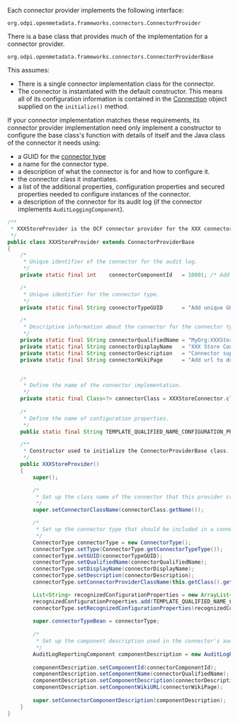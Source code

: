 <!-- SPDX-License-Identifier: CC-BY-4.0 -->
<!-- Copyright Contributors to the ODPi Egeria project. -->


Each connector provider implements the following interface:

```
org.odpi.openmetadata.frameworks.connectors.ConnectorProvider
```

There is a base class that provides much of the implementation for a connector provider.

```
org.odpi.openmetadata.frameworks.connectors.ConnectorProviderBase
```

This assumes:

- There is a single connector implementation class for the connector.
- The connector is instantiated with the default constructor. This means all of its configuration information is contained in the [Connection](/concepts/connection) object supplied on the `initialize()` method.

If your connector implementation matches these requirements, its connector provider implementation need only implement a constructor to configure the base class's function with details of itself and the Java class of the connector it needs using:
               
- a GUID for the [connector type](/concepts/connector-type)
- a name for the connector type.
- a description of what the connector is for and how to configure it.
- the connector class it instantiates.
- a list of the additional properties, configuration properties and secured properties needed to configure instances of the connector.
- a description of the connector for its audit log (if the connector implements `AuditLoggingComponent`).

```java
/**
 * XXXStoreProvider is the OCF connector provider for the XXX connector.
 */
public class XXXStoreProvider extends ConnectorProviderBase
{
    /*
     * Unique identifier of the connector for the audit log.
     */
    private static final int    connectorComponentId   = 10001; /* Add unique number here */

    /*
     * Unique identifier for the connector type.
     */
    private static final String connectorTypeGUID      = "Add unique GUID here";

    /*
     * Descriptive information about the connector for the connector type and audit log.
     */
    private static final String connectorQualifiedName = "MyOrg:XXXStoreConnector";
    private static final String connectorDisplayName   = "XXX Store Connector";
    private static final String connectorDescription   = "Connector supports ... add details here.";
    private static final String connectorWikiPage      = "Add url to documentation here";


    /*
     * Define the name of the connector implementation.
     */
    private static final Class<?> connectorClass = XXXStoreConnector.class;
    
    /*
     * Define the name of configuration properties.
     */
    public static final String TEMPLATE_QUALIFIED_NAME_CONFIGURATION_PROPERTY = "templateQualifiedName";

    /**
     * Constructor used to initialize the ConnectorProviderBase class.
     */
    public XXXStoreProvider()
    {
        super();

        /*
         * Set up the class name of the connector that this provider creates.
         */
        super.setConnectorClassName(connectorClass.getName());

        /*
         * Set up the connector type that should be included in a connection used to configure this connector.
         */
        ConnectorType connectorType = new ConnectorType();
        connectorType.setType(ConnectorType.getConnectorTypeType());
        connectorType.setGUID(connectorTypeGUID);
        connectorType.setQualifiedName(connectorQualifiedName);
        connectorType.setDisplayName(connectorDisplayName);
        connectorType.setDescription(connectorDescription);
        connectorType.setConnectorProviderClassName(this.getClass().getName());

        List<String> recognizedConfigurationProperties = new ArrayList<>();
        recognizedConfigurationProperties.add(TEMPLATE_QUALIFIED_NAME_CONFIGURATION_PROPERTY);
        connectorType.setRecognizedConfigurationProperties(recognizedConfigurationProperties);
 
        super.connectorTypeBean = connectorType;
 
        /*
         * Set up the component description used in the connector's audit log messages.
         */
        AuditLogReportingComponent componentDescription = new AuditLogReportingComponent();
 
        componentDescription.setComponentId(connectorComponentId);
        componentDescription.setComponentName(connectorQualifiedName);
        componentDescription.setComponentDescription(connectorDescription);
        componentDescription.setComponentWikiURL(connectorWikiPage);
 
        super.setConnectorComponentDescription(componentDescription);
    }
}
```


